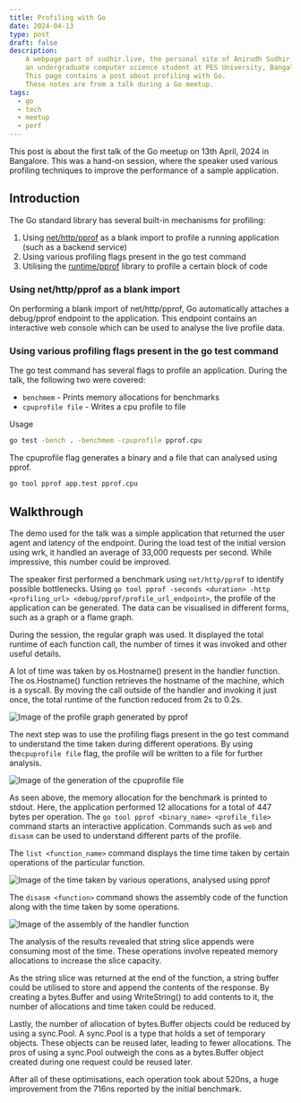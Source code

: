 ```yaml
---
title: Profiling with Go
date: 2024-04-13
type: post
draft: false
description:
    A webpage part of sudhir.live, the personal site of Anirudh Sudhir, 
    an undergraduate computer science student at PES University, Bangalore.
    This page contains a post about profiling with Go.
    These notes are from a talk during a Go meetup.
tags:
  - go
  - tech
  - meetup
  - perf
---
```


This post is about the first talk of the Go meetup on 13th April, 2024 in Bangalore.
This was a hand-on session, where the speaker used various profiling techniques to improve the performance of a sample application.

## Introduction

The Go standard library has several built-in mechanisms for profiling:

1. Using [net/http/pprof](https://pkg.go.dev/net/http/pprof) as a blank import to profile a running application (such as a backend service)
2. Using various profiling flags present in the go test command
3. Utilising the [runtime/pprof](https://pkg.go.dev/runtime/pprof) library to profile a certain block of code

### Using net/http/pprof as a blank import

On performing a blank import of net/http/pprof, Go automatically attaches a debug/pprof endpoint to the application. 
This endpoint contains an interactive web console which can be used to analyse the live profile data.

### Using various profiling flags present in the go test command

The go test command has several flags to profile an application. During the talk, the following two were covered:

- `benchmem` - Prints memory allocations for benchmarks
- `cpuprofile file` - Writes a cpu profile to file

Usage

```sh
go test -bench . -benchmem -cpuprofile pprof.cpu
```

The cpuprofile flag generates a binary and a file that can analysed using pprof.

```sh
go tool pprof app.test pprof.cpu
```

## Walkthrough

The demo used for the talk was a simple application that returned the user agent and latency of the endpoint.
During the load test of the initial version using wrk, it handled an average of 33,000 requests per second. While impressive, this number could be improved.

The speaker first performed a benchmark using `net/http/pprof` to identify possible bottlenecks. Using `go tool pprof -seconds <duration> -http <profiling_url> <debug/pprof/profile_url_endpoint>`, the profile of the application can be generated.
The data can be visualised in different forms, such as a graph or a flame graph.

During the session, the regular graph was used.
It displayed the total runtime of each function call, the number of times it was invoked and other useful details.

A lot of time was taken by os.Hostname() present in the handler function. The os.Hostname() function retrieves the hostname of the machine, which is a syscall. By moving the call outside of the handler and invoking it just once, the total runtime of the function reduced from 2s to 0.2s.

![Image of the profile graph generated by pprof](/static/images/posts/profiling-go/pprof_debug_profile_graph.jpeg)

The next step was to use the profiling flags present in the go test command to understand the time taken during different operations. By using the`cpuprofile file` flag, the profile will be written to a file for further analysis.

![Image of the generation of the cpuprofile file](/static/images/posts/profiling-go/go_test_flags.jpeg)

As seen above, the memory allocation for the benchmark is printed to stdout. Here, the application performed 12 allocations for a total of 447 bytes per operation.
The `go tool pprof <binary_name> <profile_file>` command starts an interactive application. Commands such as `web` and `disasm` can be used to understand different parts of the profile.

The `list <function_name>` command displays the time time taken by certain operations of the particular function.

![Image of the time taken by various operations, analysed using pprof](/static/images/posts/profiling-go/pprof_line_time.jpeg)

The `disasm <function>` command shows the assembly code of the function along with the time taken by some operations.

![Image of the assembly of the handler function](/static/images/posts/profiling-go/pprof_line_asm_time.jpeg)

The analysis of the results revealed that string slice appends were consuming most of the time. These operations involve repeated memory allocations to increase the slice capacity.

As the string slice was returned at the end of the function, a string buffer could be utilised to store and append the contents of the response. By creating a bytes.Buffer and using WriteString() to add contents to it, the number of allocations and time taken could be reduced.

Lastly, the number of allocation of bytes.Buffer objects could be reduced by using a sync.Pool. A sync.Pool is a type that holds a set of temporary objects.
These objects can be reused later, leading to fewer allocations. The pros of using a sync.Pool outweigh the cons as a bytes.Buffer object created during one request could be reused later.

After all of these optimisations, each operation took about 520ns, a huge improvement from the 716ns reported by the initial benchmark.
